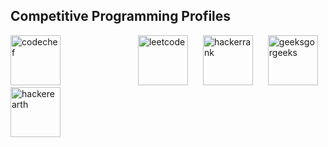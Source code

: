 ## Competitive Programming Profiles  
<a href="https://www.codechef.com/users/akshay_kalyan"><img src="https://s3.amazonaws.com/codechef_shared/sites/all/themes/abessive/logo.svg" alt="codechef" height="80" width="80" style="margin-right: 120px;"></a>
<a href="https://leetcode.com/u/akshay_kalyan21/"><img src="https://upload.wikimedia.org/wikipedia/commons/1/19/LeetCode_logo_black.png" alt="leetcode" height="80" width="80" style="margin-right: 20px;"></a>
<a href="https://www.hackerrank.com/profile/akshay_kalyan21 "> <img src="https://upload.wikimedia.org/wikipedia/commons/6/65/HackerRank_logo.png" alt="hackerrank" height="80" width="80" style="margin-right: 20px;"></a>
<a href="https://www.geeksforgeeks.org/user/akshaykalyan421/"> <img src="https://upload.wikimedia.org/wikipedia/commons/4/43/GeeksforGeeks.svg" alt="geeksgorgeeks" height="80" width="80"></a>
<a href="https://www.hackerearth.com/@akshay_kalyan21/"> <img src="https://upload.wikimedia.org/wikipedia/commons/e/e8/HackerEarth_logo.png" alt="hackerearth" height="80" width="80" style="margin-right: 20px;"></a>

